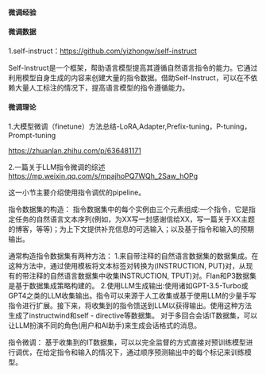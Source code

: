 #### 微调经验



#### 微调数据

1.self-instruct：https://github.com/yizhongw/self-instruct

Self-Instruct是一个框架，帮助语言模型提高其遵循自然语言指令的能力。它通过利用模型自身生成的内容来创建大量的指令数据。借助Self-Instruct，可以在不依赖大量人工标注的情况下，提高语言模型的指令遵循能力。



#### 微调理论
1.大模型微调（finetune）方法总结-LoRA,Adapter,Prefix-tuning，P-tuning，Prompt-tuning

https://zhuanlan.zhihu.com/p/636481171

2.一篇关于LLM指令微调的综述
https://mp.weixin.qq.com/s/mpajhoPQ7WQh_2Saw_hOPg

这一小节主要介绍使用指令调优的pipeline。

指令数据集的构造：
指令数据集中的每个实例由三个元素组成:一个指令，它是指定任务的自然语言文本序列(例如，为XX写一封感谢信给XX，写一篇关于XX主题的博客，等等)；为上下文提供补充信息的可选输入；以及基于指令和输入的预期输出。

通常构造指令数据集有两种方法：
1.来自带注释的自然语言数据集的数据集成。在这种方法中，通过使用模板将文本标签对转换为(INSTRUCTION, PUT)对，从现有的带注释的自然语言数据集中收集INSTRUCTION, TPUT)对。Flan和P3数据集是基于数据集成策略构建的。
2.使用LLM生成输出:使用诸如GPT-3.5-Turbo或GPT4之类的LLM收集输出。指令可以来源于人工收集或基于使用LLM的少量手写指令进行扩展。接下来，将收集到的指令馈送到LLM以获得输出。使用这种方法生成了instructwind和self - directive等数据集。
对于多回合会话IT数据集，可以让LLM扮演不同的角色(用户和AI助手)来生成会话格式的消息。

指令微调：
基于收集到的IT数据集，可以以完全监督的方式直接对预训练模型进行调优，在给定指令和输入的情况下，通过顺序预测输出中的每个标记来训练模型。
